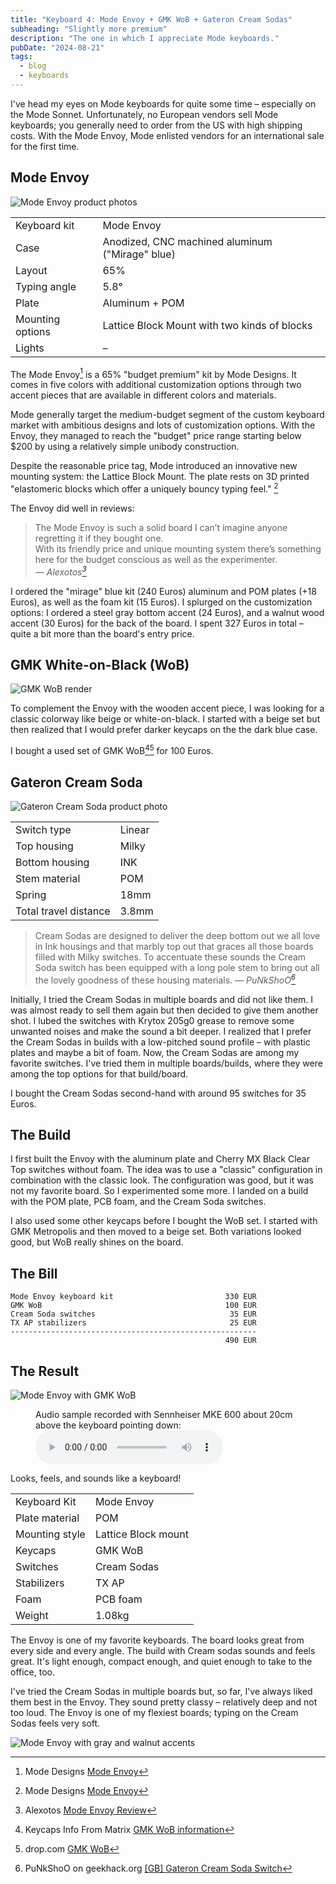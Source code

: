 ```yaml
---
title: "Keyboard 4: Mode Envoy + GMK WoB + Gateron Cream Sodas"
subheading: "Slightly more premium"
description: "The one in which I appreciate Mode keyboards."
pubDate: "2024-08-21"
tags:
  - blog
  - keyboards
---
```


I've head my eyes on Mode keyboards for quite some time – especially on the Mode Sonnet.
Unfortunately, no European vendors sell Mode keyboards; you generally need to order from the US with high shipping costs.
With the Mode Envoy, Mode enlisted vendors for an international sale for the first time.

## Mode Envoy

![Mode Envoy product photos](./images/2024-08-21_envoy.jpg)

|  |  |
| ---- | ---- |
| Keyboard kit | Mode Envoy |
| Case | Anodized, CNC machined aluminum ("Mirage" blue) |
| Layout | 65% |
| Typing angle | 5.8° |
| Plate | Aluminum + POM |
| Mounting options | Lattice Block Mount with two kinds of blocks|
| Lights | – |

The Mode Envoy[^mode_envoy] is a 65% "budget premium" kit by Mode Designs.
It comes in five colors with additional customization options through two accent pieces that are available in different colors and materials.

Mode generally target the medium-budget segment of the custom keyboard market with ambitious designs and lots of customization options.
With the Envoy, they managed to reach the "budget" price range starting below $200 by using a relatively simple unibody construction.

Despite the reasonable price tag, Mode introduced an innovative new mounting system: the Lattice Block Mount.
The plate rests on 3D printed "elastomeric blocks which offer a uniquely bouncy typing feel." [^mode_envoy]

The Envoy did well in reviews:
> The Mode Envoy is such a solid board I can’t imagine anyone regretting it if they bought one.  
> With its friendly price and unique mounting system there’s something here for the budget conscious as well as the experimenter.  
> — <cite>Alexotos[^alexotos_envoy]</cite>

I ordered the "mirage" blue kit (240 Euros) aluminum and POM plates (+18 Euros), as well as the foam kit (15 Euros).
I splurged on the customization options: I ordered a steel gray bottom accent (24 Euros), and a walnut wood accent (30 Euros) for the back of the board. I spent 327 Euros in total – quite a bit more than the board's entry price.

[^mode_envoy]: Mode Designs [Mode Envoy](https://modedesigns.com/pages/envoy)
[^alexotos_envoy]: Alexotos [Mode Envoy Review](https://www.alexotos.com/mode-envoy/)

## GMK White-on-Black (WoB)

![GMK WoB render](./images/2024-08-21_gmk_wob_drop.jpg)

To complement the Envoy with the wooden accent piece, I was looking for a classic colorway like beige or white-on-black.
I started with a beige set but then realized that I would prefer darker keycaps on the the dark blue case.

I bought a used set of GMK WoB[^wob_matrixzj][^wob_drop] for 100 Euros.

[^wob_matrixzj]: Keycaps Info From Matrix [GMK WoB information](https://matrixzj.github.io/docs/gmk-keycaps/White-on-Black/)
[^wob_drop]: drop.com [GMK WoB](https://drop.com/buy/gmk-white-on-black-custom-keycap-set)

## Gateron Cream Soda

![Gateron Cream Soda product photo](./images/2024-08-21_cream_sodas.jpg)

|  |  |
| ---- | ---- |
| Switch type | Linear |
| Top housing | Milky |
| Bottom housing | INK |
| Stem material | POM |
| Spring | 18mm |
| Total travel distance | 3.8mm |

> Cream Sodas are designed to deliver the deep bottom out we all love in Ink housings 
> and that marbly top out that graces all those boards filled with Milky switches.
> To accentuate these sounds the Cream Soda switch has been equipped with a long pole stem
> to bring out all the lovely goodness of these housing materials.
> — <cite>PuNkShoO[^cream_soda_geekhack]</cite>

Initially, I tried the Cream Sodas in multiple boards and did not like them.
I was almost ready to sell them again but then decided to give them another shot.
I lubed the switches with Krytox 205g0 grease to remove some unwanted noises and make the sound a bit deeper.
I realized that I prefer the Cream Sodas in builds with a low-pitched sound profile – with plastic plates and maybe a bit of foam.
Now, the Cream Sodas are among my favorite switches. I've tried them in multiple boards/builds, where they were among the top options for that build/board.

I bought the Cream Sodas second-hand with around 95 switches for 35 Euros.

[^cream_soda_geekhack]: PuNkShoO on geekhack.org [[GB] Gateron Cream Soda Switch](https://geekhack.org/index.php?topic=118388.0)

## The Build

I first built the Envoy with the aluminum plate and Cherry MX Black Clear Top switches without foam.
The idea was to use a "classic" configuration in combination with the classic look.
The configuration was good, but it was not my favorite board.
So I experimented some more.
I landed on a build with the POM plate, PCB foam, and the Cream Soda switches.

I also used some other keycaps before I bought the WoB set.
I started with GMK Metropolis and then moved to a beige set.
Both variations looked good, but WoB really shines on the board.

## The Bill

```plain
Mode Envoy keyboard kit                         330 EUR
GMK WoB                                         100 EUR
Cream Soda switches                              35 EUR
TX AP stabilizers                                25 EUR
-------------------------------------------------------
                                                490 EUR
```

## The Result

![Mode Envoy with GMK WoB](./images/2024-08-21_envoy_wob.jpg)

<figure class="w-content">
  <figcaption>Audio sample recorded with Sennheiser MKE 600 about 20cm above the keyboard pointing down:</figcaption>
  <audio controls src="/media/2024-08-21_keyboard_envoy.mp3"></audio>
</figure>

Looks, feels, and sounds like a keyboard!

|  |  |
| ---- | ---- |
| Keyboard Kit   | Mode Envoy |
| Plate material | POM |
| Mounting style | Lattice Block mount |
| Keycaps | GMK WoB |
| Switches | Cream Sodas |
| Stabilizers | TX AP |
| Foam | PCB foam |
| Weight | 1.08kg |

The Envoy is one of my favorite keyboards.
The board looks great from every side and every angle.
The build with Cream sodas sounds and feels great.
It's light enough, compact enough, and quiet enough to take to the office, too.

I've tried the Cream Sodas in multiple boards but, so far, I've always liked them best in the Envoy.
They sound pretty classy – relatively deep and not too loud.
The Envoy is one of my flexiest boards; typing on the Cream Sodas feels very soft.

![Mode Envoy with gray and walnut accents](./images/2024-08-21_envoy_wob_bottom.jpg)

